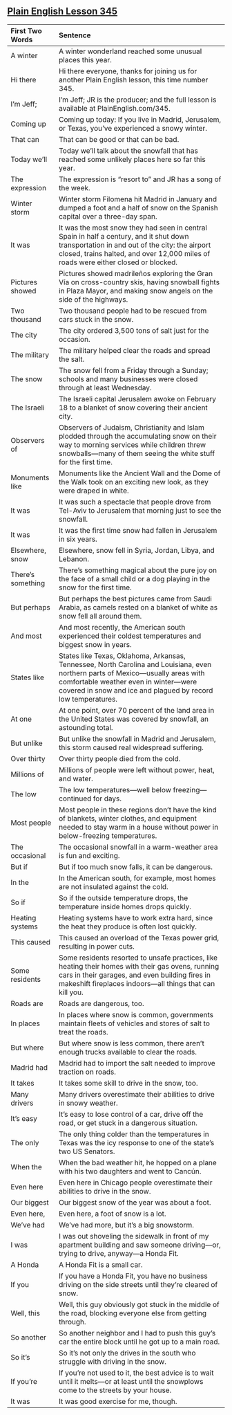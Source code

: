 ## [Plain English Lesson 345](https://PlainEnglish.com/345/) 
 
|First Two Words   |Sentence                                                                                                                                                                                                                                 | 
|:-----------------|:----------------------------------------------------------------------------------------------------------------------------------------------------------------------------------------------------------------------------------------| 
|A winter          |A winter wonderland reached some unusual places this year.                                                                                                                                                                               | 
|Hi there          |Hi there everyone, thanks for joining us for another Plain English lesson, this time number 345.                                                                                                                                         | 
|I’m Jeff;         |I’m Jeff; JR is the producer; and the full lesson is available at PlainEnglish.com/345.                                                                                                                                                  | 
|Coming up         |Coming up today: If you live in Madrid, Jerusalem, or Texas, you’ve experienced a snowy winter.                                                                                                                                          | 
|That can          |That can be good or that can be bad.                                                                                                                                                                                                     | 
|Today we’ll       |Today we’ll talk about the snowfall that has reached some unlikely places here so far this year.                                                                                                                                         | 
|The expression    |The expression is “resort to” and JR has a song of the week.                                                                                                                                                                             | 
|Winter storm      |Winter storm Filomena hit Madrid in January and dumped a foot and a half of snow on the Spanish capital over a three-day span.                                                                                                           | 
|It was            |It was the most snow they had seen in central Spain in half a century, and it shut down transportation in and out of the city: the airport closed, trains halted, and over 12,000 miles of roads were either closed or blocked.          | 
|Pictures showed   |Pictures showed madrileños exploring the Gran Vía on cross-country skis, having snowball fights in Plaza Mayor, and making snow angels on the side of the highways.                                                                      | 
|Two thousand      |Two thousand people had to be rescued from cars stuck in the snow.                                                                                                                                                                       | 
|The city          |The city ordered 3,500 tons of salt just for the occasion.                                                                                                                                                                               | 
|The military      |The military helped clear the roads and spread the salt.                                                                                                                                                                                 | 
|The snow          |The snow fell from a Friday through a Sunday; schools and many businesses were closed through at least Wednesday.                                                                                                                        | 
|The Israeli       |The Israeli capital Jerusalem awoke on February 18 to a blanket of snow covering their ancient city.                                                                                                                                     | 
|Observers of      |Observers of Judaism, Christianity and Islam plodded through the accumulating snow on their way to morning services while children threw snowballs—many of them seeing the white stuff for the first time.                               | 
|Monuments like    |Monuments like the Ancient Wall and the Dome of the Walk took on an exciting new look, as they were draped in white.                                                                                                                     | 
|It was            |It was such a spectacle that people drove from Tel-Aviv to Jerusalem that morning just to see the snowfall.                                                                                                                              | 
|It was            |It was the first time snow had fallen in Jerusalem in six years.                                                                                                                                                                         | 
|Elsewhere, snow   |Elsewhere, snow fell in Syria, Jordan, Libya, and Lebanon.                                                                                                                                                                               | 
|There’s something |There’s something magical about the pure joy on the face of a small child or a dog playing in the snow for the first time.                                                                                                               | 
|But perhaps       |But perhaps the best pictures came from Saudi Arabia, as camels rested on a blanket of white as snow fell all around them.                                                                                                               | 
|And most          |And most recently, the American south experienced their coldest temperatures and biggest snow in years.                                                                                                                                  | 
|States like       |States like Texas, Oklahoma, Arkansas, Tennessee, North Carolina and Louisiana, even northern parts of Mexico—usually areas with comfortable weather even in winter—were covered in snow and ice and plagued by record low temperatures. | 
|At one            |At one point, over 70 percent of the land area in the United States was covered by snowfall, an astounding total.                                                                                                                        | 
|But unlike        |But unlike the snowfall in Madrid and Jerusalem, this storm caused real widespread suffering.                                                                                                                                            | 
|Over thirty       |Over thirty people died from the cold.                                                                                                                                                                                                   | 
|Millions of       |Millions of people were left without power, heat, and water.                                                                                                                                                                             | 
|The low           |The low temperatures—well below freezing—continued for days.                                                                                                                                                                             | 
|Most people       |Most people in these regions don’t have the kind of blankets, winter clothes, and equipment needed to stay warm in a house without power in below-freezing temperatures.                                                                 | 
|The occasional    |The occasional snowfall in a warm-weather area is fun and exciting.                                                                                                                                                                      | 
|But if            |But if too much snow falls, it can be dangerous.                                                                                                                                                                                         | 
|In the            |In the American south, for example, most homes are not insulated against the cold.                                                                                                                                                       | 
|So if             |So if the outside temperature drops, the temperature inside homes drops quickly.                                                                                                                                                         | 
|Heating systems   |Heating systems have to work extra hard, since the heat they produce is often lost quickly.                                                                                                                                              | 
|This caused       |This caused an overload of the Texas power grid, resulting in power cuts.                                                                                                                                                                | 
|Some residents    |Some residents resorted to unsafe practices, like heating their homes with their gas ovens, running cars in their garages, and even building fires in makeshift fireplaces indoors—all things that can kill you.                         | 
|Roads are         |Roads are dangerous, too.                                                                                                                                                                                                                | 
|In places         |In places where snow is common, governments maintain fleets of vehicles and stores of salt to treat the roads.                                                                                                                           | 
|But where         |But where snow is less common, there aren’t enough trucks available to clear the roads.                                                                                                                                                  | 
|Madrid had        |Madrid had to import the salt needed to improve traction on roads.                                                                                                                                                                       | 
|It takes          |It takes some skill to drive in the snow, too.                                                                                                                                                                                           | 
|Many drivers      |Many drivers overestimate their abilities to drive in snowy weather.                                                                                                                                                                     | 
|It’s easy         |It’s easy to lose control of a car, drive off the road, or get stuck in a dangerous situation.                                                                                                                                           | 
|The only          |The only thing colder than the temperatures in Texas was the icy response to one of the state’s two US Senators.                                                                                                                         | 
|When the          |When the bad weather hit, he hopped on a plane with his two daughters and went to Cancún.                                                                                                                                                | 
|Even here         |Even here in Chicago people overestimate their abilities to drive in the snow.                                                                                                                                                           | 
|Our biggest       |Our biggest snow of the year was about a foot.                                                                                                                                                                                           | 
|Even here,        |Even here, a foot of snow is a lot.                                                                                                                                                                                                      | 
|We’ve had         |We’ve had more, but it’s a big snowstorm.                                                                                                                                                                                                | 
|I was             |I was out shoveling the sidewalk in front of my apartment building and saw someone driving—or, trying to drive, anyway—a Honda Fit.                                                                                                      | 
|A Honda           |A Honda Fit is a small car.                                                                                                                                                                                                              | 
|If you            |If you have a Honda Fit, you have no business driving on the side streets until they’re cleared of snow.                                                                                                                                 | 
|Well, this        |Well, this guy obviously got stuck in the middle of the road, blocking everyone else from getting through.                                                                                                                               | 
|So another        |So another neighbor and I had to push this guy’s car the entire block until he got up to a main road.                                                                                                                                    | 
|So it’s           |So it’s not only the drives in the south who struggle with driving in the snow.                                                                                                                                                          | 
|If you’re         |If you’re not used to it, the best advice is to wait until it melts—or at least until the snowplows come to the streets by your house.                                                                                                   | 
|It was            |It was good exercise for me, though.                                                                                                                                                                                                     |
